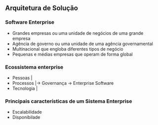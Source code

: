 ## Arquitetura de Solução

### Software Enterprise
  - Grandes empresas ou uma unidade de negócios de uma grande  empresa
  - Agência de governo ou uma unidade de uma agência governamental
  - Multinacional que engloba diferentes tipos de negócio
  - Pequenas e médias empresas que operam de forma global

### Ecossistema enterprise
  - Pessoas           |
  - Processos         |-> Governança -> Enterprise Software
  - Tecnologia        |

### Principais características de um Sistema Enterprise
  - Escalabilidade
  - Disponibilade
